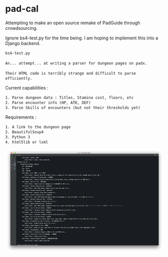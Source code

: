 # pad-cal
Attempting to make an open source remake of PadGuide through crowdsourcing. 

Ignore bs4-test.py for the time being. I am hoping to implement this into a Django backend.

    bs4-test.py

    An... attempt... at writing a parser for dungeon pages on padx.
    
    Their HTML code is terribly strange and difficult to parse efficiently.


 Current capabilities :

    1. Parse dungeon data : Titles, Stamina cost, floors, etc
    2. Parse encounter info (HP, ATK, DEF)
    3. Parse Skills of encounters (but not their thresholds yet)

Requirements :

    1. A link to the dungeon page
    2. BeautifulSoup4
    3. Python 3
    4. html5lib or lxml
    
    
![alt text](https://github.com/rohilthopu/pad-cal/blob/master/Screenshots/Screen%20Shot%202018-06-29%20at%201.20.29%20AM.png)
